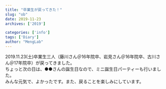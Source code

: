 ```yaml
---
title: "卒業生が戻ってきた！"
slug: "ob"
date: 2019-11-23
archives: ['2019']

categories: ['info']
tags: ['Diary']
author: "MengLab"
---
```

2019.11.23(土)卒業生三人（藤川さん＠16年院卒、岩見さん＠16年院卒、古川さん＠17年院卒）が戻ってきました。  
ちょっと次の日は、●●さんの誕生日なので、ミニ誕生日パーティーも行いました。  
みんな元気で、よかったです。また、戻ることを楽しみにしています。
